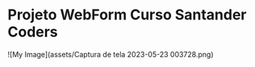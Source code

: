 # Projeto WebForm Curso Santander Coders

![My Image](assets/Captura de tela 2023-05-23 003728.png)
